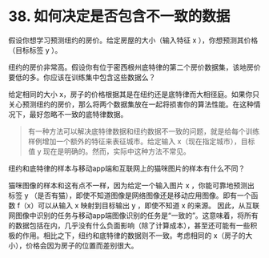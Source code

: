 # 38. 如何决定是否包含不一致的数据
假设你想学习预测纽约的房价。给定房屋的大小（输入特征 x ），你想预测其价格（目标标签 y ）。

纽约的房价非常高。假设你有位于密西根州底特律的第二个房价数据集，该地房价要低的多。你应该在训练集中包含这些数据么？

给定相同的大小 x，房子的价格根据其是在纽约还是底特律而大相径庭。如果你只关心预测纽约的房价，那么将两个数据集放在一起将损害你的算法性能。在这种情况下，最好忽略不一致的底特律数据。

> 有一种方法可以解决底特律数据和纽约数据不一致的问题，就是给每个训练样例增加一个额外的特征来表征城市。给定输入 x（现在指定城市），目标值 y 现在是明确的。然而，实际中这种方法不常见。

纽约和底特律的样本与移动app端和互联网上的猫咪图片的样本有什么不同？ 

猫咪图像的样本和这有点不一样，因为给定一个输入图片 x ，你能可靠地预测出标签 y （是否有猫），即使不知道图像是网络图像还是移动应用图像。即有一个函数 f（x）可以从输入 x 映射到目标输出 y ，即使不知道 x 的来源。 因此，从互联网图像中识别的任务与移动app端图像识别的任务是“一致的”。这意味着，将所有的数据包括在内，几乎没有什么负面影响（除了计算成本），甚至还可能有一些积极的作用。相比之下，纽约和底特律的数据则不一致。考虑相同的 x（房子的大小），价格会因为房子的位置而差别很大。 